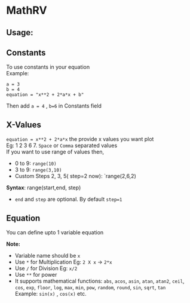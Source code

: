 # MathRV

## Usage:

## Constants
To use constants in your equation\
Example:
```
a = 3
b = 4
equation = "x**2 + 2*a*x + b"
```
Then add `a = 4` , `b=6` in Constants field

## X-Values
`equation = x**2 + 2*a*x` the provide x values you want plot<br>
Eg: 1 2 3 6 7.  `Space` or `Comma` separated values<br>
If you want to use range of values then,

* 0 to 9: `range(10)`
* 3 to 9: `range(3,10)`
* Custom Steps 2, 3, 5( step=2 now):  `range(2,6,2)

**Syntax**: range(start,end, step)<br>
* `end` and `step` are optional. By default `step=1`

## Equation
You can define upto 1 variable equation

**Note:**<br>
* Variable name should be `x`
* Use `*` for Multiplication Eg: `2 X x` -> `2*x`
* Use `/` for Division Eg: `x/2`
* Use `**` for power
* It supports mathematical functions: `abs`, `acos`, `asin`, `atan`, `atan2`, `ceil`, `cos`, `exp`, `floor`, `log`, `max`, `min`, `pow`, `random`, `round`, `sin`, `sqrt`, `tan`<br>
  Example: `sin(x)` , `cos(x)` etc.

